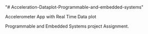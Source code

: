 "# Acceleration-Dataplot-Programmable-and-embedded-systems"

Accelerometer App with Real Time Data plot

Programmable and Embedded Systems project Assignment.
